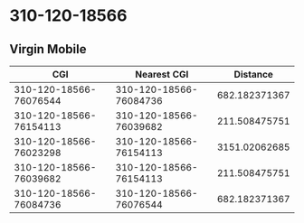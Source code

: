 # 310-120-18566
## Virgin Mobile


| CGI | Nearest CGI | Distance |
|-----|-------------|----------|
| 310-120-18566-76076544 | 310-120-18566-76084736 | 682.182371367 |
| 310-120-18566-76154113 | 310-120-18566-76039682 | 211.508475751 |
| 310-120-18566-76023298 | 310-120-18566-76154113 | 3151.02062685 |
| 310-120-18566-76039682 | 310-120-18566-76154113 | 211.508475751 |
| 310-120-18566-76084736 | 310-120-18566-76076544 | 682.182371367 |
